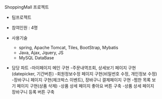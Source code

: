 ShoppingMall 프로젝트
 - 팀프로젝트
 - 참여인원 : 4명
 - 사용기술
    - spring, Apache Tomcat, Tiles, BootStrap, Mybatis
    - Java, Ajax, Jquery, JS
    - MySQL DataBase

- 담당 파트
    -마이페이지 메인 구현
    -주문내역조회, 상세보기 페이지 구현(datepicker, 기간버튼) 
   -회원정보수정 페이지 구현(비밀번호 수정, 개인정보 수정)
   -장바구니 페이지 구현(체크박스 이벤트), 장바구니 결제페이지 구현
   -찜한 목록 보기 페이지 구현(상품 삭제)
   -상품 상세 페이지 좋아요 버튼 구축
   -상품 상세 페이지 장바구니 등록 버튼 구축
